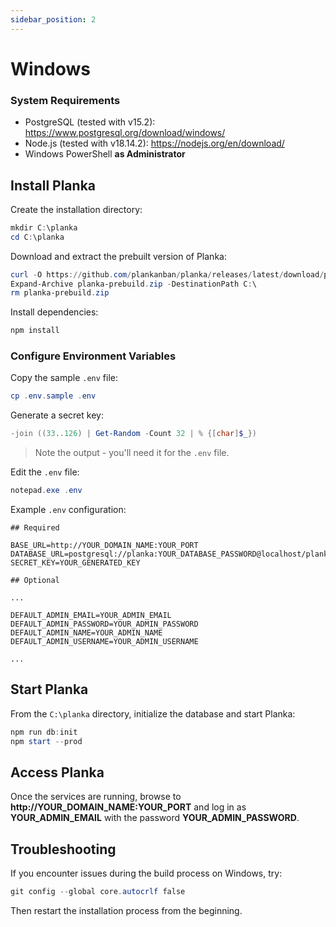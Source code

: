 ```yaml
---
sidebar_position: 2
---
```


# Windows

### System Requirements

- PostgreSQL (tested with v15.2): https://www.postgresql.org/download/windows/
- Node.js (tested with v18.14.2): https://nodejs.org/en/download/
- Windows PowerShell **as Administrator**

## Install Planka

Create the installation directory:
```powershell
mkdir C:\planka
cd C:\planka
```

Download and extract the prebuilt version of Planka:
```powershell
curl -O https://github.com/plankanban/planka/releases/latest/download/planka-prebuild.zip
Expand-Archive planka-prebuild.zip -DestinationPath C:\
rm planka-prebuild.zip
```

Install dependencies:
```powershell
npm install
```

### Configure Environment Variables

Copy the sample `.env` file:
```powershell
cp .env.sample .env
```

Generate a secret key:
```powershell
-join ((33..126) | Get-Random -Count 32 | % {[char]$_})
```

> Note the output - you'll need it for the `.env` file.

Edit the `.env` file:
```powershell
notepad.exe .env
```

Example `.env` configuration:
```env
## Required

BASE_URL=http://YOUR_DOMAIN_NAME:YOUR_PORT
DATABASE_URL=postgresql://planka:YOUR_DATABASE_PASSWORD@localhost/planka
SECRET_KEY=YOUR_GENERATED_KEY

## Optional

...

DEFAULT_ADMIN_EMAIL=YOUR_ADMIN_EMAIL
DEFAULT_ADMIN_PASSWORD=YOUR_ADMIN_PASSWORD
DEFAULT_ADMIN_NAME=YOUR_ADMIN_NAME
DEFAULT_ADMIN_USERNAME=YOUR_ADMIN_USERNAME

...
```

## Start Planka

From the `C:\planka` directory, initialize the database and start Planka:
```powershell
npm run db:init
npm start --prod
```

## Access Planka

Once the services are running, browse to **http://YOUR_DOMAIN_NAME:YOUR_PORT** and log in as **YOUR_ADMIN_EMAIL** with the password **YOUR_ADMIN_PASSWORD**.

## Troubleshooting

If you encounter issues during the build process on Windows, try:
```powershell
git config --global core.autocrlf false
```

Then restart the installation process from the beginning.
